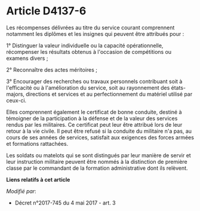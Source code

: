 # Article D4137-6

Les récompenses délivrées au titre du service courant comprennent notamment les diplômes et les insignes qui peuvent être
attribués pour :

1° Distinguer la valeur individuelle ou la capacité opérationnelle, récompenser les résultats obtenus à l'occasion de
compétitions ou examens divers ;

2° Reconnaître des actes méritoires ;

3° Encourager des recherches ou travaux personnels contribuant soit à l'efficacité ou à l'amélioration du service, soit au
rayonnement des états-majors, directions et services et au perfectionnement du matériel utilisé par ceux-ci.

Elles comprennent également le certificat de bonne conduite, destiné à témoigner de la participation à la défense et de la
valeur des services rendus par les militaires. Ce certificat peut leur être attribué lors de leur retour à la vie civile. Il
peut être refusé si la conduite du militaire n'a pas, au cours de ses années de services, satisfait aux exigences des forces
armées et formations rattachées.

Les soldats ou matelots qui se sont distingués par leur manière de servir et leur instruction militaire peuvent être nommés à
la distinction de première classe par le commandant de la formation administrative dont ils relèvent.

**Liens relatifs à cet article**

_Modifié par_:

  - Décret n°2017-745 du 4 mai 2017 - art. 3
